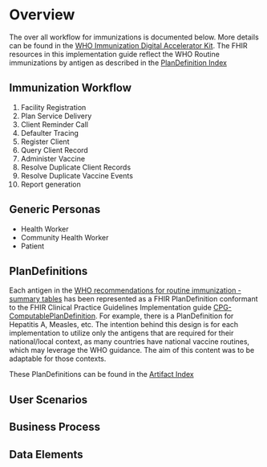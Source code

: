 # Overview
The over all workflow for immunizations is documented below. More details can be found in the [WHO Immunization Digital Accelerator Kit](). The FHIR resources in this implementation guide reflect the WHO Routine immunizations by antigen as described in the [PlanDefinition Index](plandefinitionindex.html)

## Immunization Workflow
1. Facility Registration
2. Plan Service Delivery 
3. Client Reminder Call 
4. Defaulter Tracing 
5. Register Client
6. Query Client Record 
7. Administer Vaccine 
8. Resolve Duplicate Client Records 
9. Resolve Duplicate Vaccine Events
10. Report generation

## Generic Personas 
* Health Worker
* Community Health Worker 
* Patient 

## PlanDefinitions
Each antigen in the [WHO recommendations for routine immunization - summary tables](https://www.who.int/teams/immunization-vaccines-and-biologicals/policies/who-recommendations-for-routine-immunization---summary-tables) has been represented as a FHIR PlanDefinition conformant to the FHIR Clinical Practice Guidelines Implementation guide [CPG-ComputablePlanDefinition](). For example, there is a PlanDefinition for Hepatitis A, Measles, etc. The intention behind this design is for each implementation to utilize only the antigens that are required for their national/local context, as many countries have national vaccine routines, which may leverage the WHO guidance. The aim of this content was to be adaptable for those contexts. 

These PlanDefinitions can be found in the [Artifact Index](artifacts.html)

## User Scenarios

## Business Process

## Data Elements 